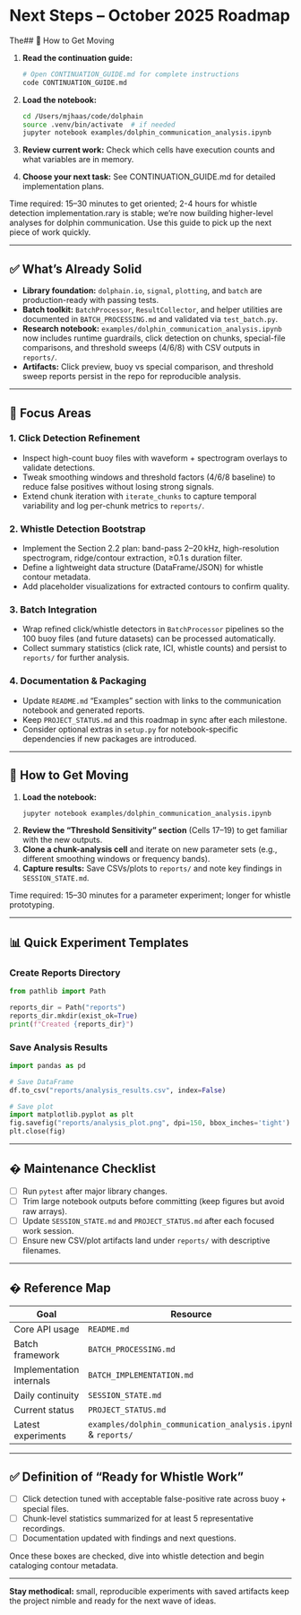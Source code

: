 # Next Steps – October 2025 Roadmap

The## 🚀 How to Get Moving

1. **Read the continuation guide:**

   ```bash
   # Open CONTINUATION_GUIDE.md for complete instructions
   code CONTINUATION_GUIDE.md
   ```

2. **Load the notebook:**

   ```bash
   cd /Users/mjhaas/code/dolphain
   source .venv/bin/activate  # if needed
   jupyter notebook examples/dolphin_communication_analysis.ipynb
   ```

3. **Review current work:** Check which cells have execution counts and what variables are in memory.

4. **Choose your next task:** See CONTINUATION_GUIDE.md for detailed implementation plans.

Time required: 15–30 minutes to get oriented; 2-4 hours for whistle detection implementation.rary is stable; we’re now building higher-level analyses for dolphin communication. Use this guide to pick up the next piece of work quickly.

---

## ✅ What’s Already Solid

- **Library foundation:** `dolphain.io`, `signal`, `plotting`, and `batch` are production-ready with passing tests.
- **Batch toolkit:** `BatchProcessor`, `ResultCollector`, and helper utilities are documented in `BATCH_PROCESSING.md` and validated via `test_batch.py`.
- **Research notebook:** `examples/dolphin_communication_analysis.ipynb` now includes runtime guardrails, click detection on chunks, special-file comparisons, and threshold sweeps (4/6/8) with CSV outputs in `reports/`.
- **Artifacts:** Click preview, buoy vs special comparison, and threshold sweep reports persist in the repo for reproducible analysis.

---

## 🎯 Focus Areas

### 1. Click Detection Refinement

- Inspect high-count buoy files with waveform + spectrogram overlays to validate detections.
- Tweak smoothing windows and threshold factors (4/6/8 baseline) to reduce false positives without losing strong signals.
- Extend chunk iteration with `iterate_chunks` to capture temporal variability and log per-chunk metrics to `reports/`.

### 2. Whistle Detection Bootstrap

- Implement the Section 2.2 plan: band-pass 2–20 kHz, high-resolution spectrogram, ridge/contour extraction, ≥0.1 s duration filter.
- Define a lightweight data structure (DataFrame/JSON) for whistle contour metadata.
- Add placeholder visualizations for extracted contours to confirm quality.

### 3. Batch Integration

- Wrap refined click/whistle detectors in `BatchProcessor` pipelines so the 100 buoy files (and future datasets) can be processed automatically.
- Collect summary statistics (click rate, ICI, whistle counts) and persist to `reports/` for further analysis.

### 4. Documentation & Packaging

- Update `README.md` “Examples” section with links to the communication notebook and generated reports.
- Keep `PROJECT_STATUS.md` and this roadmap in sync after each milestone.
- Consider optional extras in `setup.py` for notebook-specific dependencies if new packages are introduced.

---

## 🚀 How to Get Moving

1. **Load the notebook:**
   ```bash
   jupyter notebook examples/dolphin_communication_analysis.ipynb
   ```
2. **Review the “Threshold Sensitivity” section** (Cells 17–19) to get familiar with the new outputs.
3. **Clone a chunk-analysis cell** and iterate on new parameter sets (e.g., different smoothing windows or frequency bands).
4. **Capture results:** Save CSVs/plots to `reports/` and note key findings in `SESSION_STATE.md`.

Time required: 15–30 minutes for a parameter experiment; longer for whistle prototyping.

---

## 📊 Quick Experiment Templates

### Create Reports Directory

```python
from pathlib import Path

reports_dir = Path("reports")
reports_dir.mkdir(exist_ok=True)
print(f"Created {reports_dir}")
```

### Save Analysis Results

```python
import pandas as pd

# Save DataFrame
df.to_csv("reports/analysis_results.csv", index=False)

# Save plot
import matplotlib.pyplot as plt
fig.savefig("reports/analysis_plot.png", dpi=150, bbox_inches='tight')
plt.close(fig)
```

---

## � Maintenance Checklist

- [ ] Run `pytest` after major library changes.
- [ ] Trim large notebook outputs before committing (keep figures but avoid raw arrays).
- [ ] Update `SESSION_STATE.md` and `PROJECT_STATUS.md` after each focused work session.
- [ ] Ensure new CSV/plot artifacts land under `reports/` with descriptive filenames.

---

## � Reference Map

| Goal                     | Resource                                                     |
| ------------------------ | ------------------------------------------------------------ |
| Core API usage           | `README.md`                                                  |
| Batch framework          | `BATCH_PROCESSING.md`                                        |
| Implementation internals | `BATCH_IMPLEMENTATION.md`                                    |
| Daily continuity         | `SESSION_STATE.md`                                           |
| Current status           | `PROJECT_STATUS.md`                                          |
| Latest experiments       | `examples/dolphin_communication_analysis.ipynb` & `reports/` |

---

## ✅ Definition of “Ready for Whistle Work”

- [ ] Click detection tuned with acceptable false-positive rate across buoy + special files.
- [ ] Chunk-level statistics summarized for at least 5 representative recordings.
- [ ] Documentation updated with findings and next questions.

Once these boxes are checked, dive into whistle detection and begin cataloging contour metadata.

---

**Stay methodical:** small, reproducible experiments with saved artifacts keep the project nimble and ready for the next wave of ideas.
